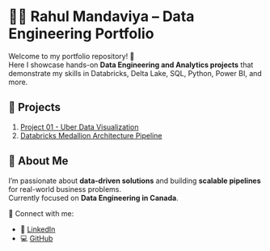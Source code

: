 # 👨‍💻 Rahul Mandaviya – Data Engineering Portfolio

Welcome to my portfolio repository! 🚀  
Here I showcase hands-on **Data Engineering and Analytics projects** that demonstrate my skills in Databricks, Delta Lake, SQL, Python, Power BI, and more.  

## 📂 Projects
1. [Project 01 - Uber Data Visualization](./project-01-uber-data-visualization)
2. [Databricks Medallion Architecture Pipeline](./DLT_Root)










## 📌 About Me
I’m passionate about **data-driven solutions** and building **scalable pipelines** for real-world business problems.  
Currently focused on **Data Engineering in Canada**.  

📌 Connect with me:  
- 🔗 [LinkedIn](https://www.linkedin.com/in/rahul-mandaviya/)  
- 💻 [GitHub](https://github.com/)  
